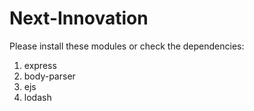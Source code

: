 # Next-Innovation
Please install these modules or check the dependencies:
1. express
2. body-parser
3. ejs
4. lodash
